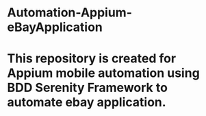 # Automation-Appium-eBayApplication
# This repository is created for Appium mobile automation using BDD Serenity Framework to automate ebay application.
